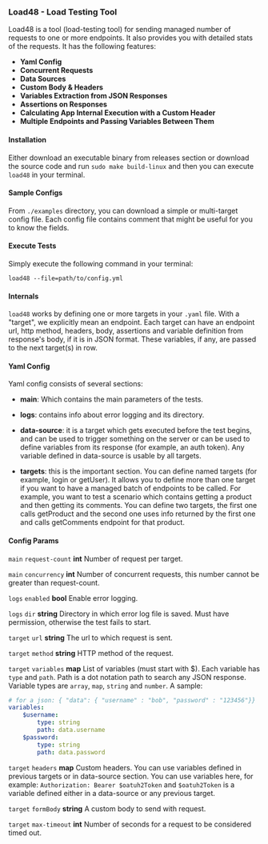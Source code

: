 ### Load48 - Load Testing Tool
Load48 is a tool (load-testing tool) for sending managed number of requests to one or more endpoints. It also
provides you with detailed stats of the requests. It has the following features:

- **Yaml Config**
- **Concurrent Requests**
- **Data Sources**
- **Custom Body & Headers**
- **Variables Extraction from JSON Responses**
- **Assertions on Responses**
- **Calculating App Internal Execution with a Custom Header**
- **Multiple Endpoints and Passing Variables Between Them**

#### Installation
Either download an executable binary from releases section
or download the source code and run `sudo make build-linux`
and then you can execute `load48` in your terminal.

#### Sample Configs
From `./examples` directory, you can download a simple or multi-target config file.
Each config file contains comment that might be useful for you to know the fields.

#### Execute Tests
Simply execute the following command in your terminal:
```shell script
load48 --file=path/to/config.yml
```

#### Internals
`load48` works by defining one or more targets in your `.yaml` file. With a "target", we
explicitly mean an endpoint. Each target can have an endpoint url, http method,
 headers, body, assertions
and variable definition from response's body, if it is in JSON format. These variables, if any,
are passed to the next target(s) in row.


#### Yaml Config
Yaml config consists of several sections:

- **main**: Which contains the main parameters of the tests.

- **logs**: contains info about error logging and its directory.

- **data-source**: it is a target which gets executed before the test begins,
and can be used to trigger something on the server or can be used to define
variables from its response (for example, an auth token). Any variable defined
in data-source is usable by all targets.

- **targets**: this is the important section. You can define named targets (for example, login or getUser).
It allows you to define more than one target if you want to have a managed batch of endpoints to be
called. For example, you want to test a scenario which contains getting a product
and then getting its comments. You can define two targets, the first one calls getProduct
and the second one uses info returned by the first one and calls getComments endpoint for that
product.


#### Config Params
`main` `request-count` **int** Number of request per target.

`main` `concurrency` **int**  Number of concurrent requests, this number cannot be greater
than request-count.

`logs` `enabled` **bool** Enable error logging.

`logs` `dir` **string** Directory in which error log file is saved. Must have permission,
otherwise the test fails to start.

`target` `url` **string** The url to which request is sent.

`target` `method` **string** HTTP method of the request.

`target` `variables` **map** List of variables (must start with $). Each variable
has `type` and `path`. Path is a dot notation path to search any JSON response.
Variable types are `array`, `map`, `string` and `number`. A sample:
```yaml
# for a json: { "data": { "username" : "bob", "password" : "123456"}}
variables:
    $username: 
        type: string 
        path: data.username
    $password:
        type: string
        path: data.password     
```

`target` `headers` **map** Custom headers. You can use variables defined in previous
targets or in data-source section. You can use variables here, for example:
`Authorization: Bearer $oatuh2Token` and `$oatuh2Token` is a variable defined
either in a data-source or any previous target.

`target` `formBody` **string** A custom body to send with request.

`target` `max-timeout` **int** Number of seconds for a request to be considered timed out.



